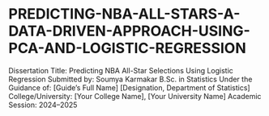 # PREDICTING-NBA-ALL-STARS-A-DATA-DRIVEN-APPROACH-USING-PCA-AND-LOGISTIC-REGRESSION
Dissertation Title: Predicting NBA All-Star Selections Using Logistic Regression  Submitted by: Soumya Karmakar B.Sc. in Statistics  Under the Guidance of: [Guide’s Full Name] [Designation, Department of Statistics]  College/University: [Your College Name], [Your University Name] Academic Session: 2024–2025

